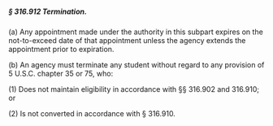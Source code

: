 ##### § 316.912 Termination. #####

(a) Any appointment made under the authority in this subpart expires on the not-to-exceed date of that appointment unless the agency extends the appointment prior to expiration.

(b) An agency must terminate any student without regard to any provision of 5 U.S.C. chapter 35 or 75, who:

(1) Does not maintain eligibility in accordance with §§ 316.902 and 316.910; or

(2) Is not converted in accordance with § 316.910.